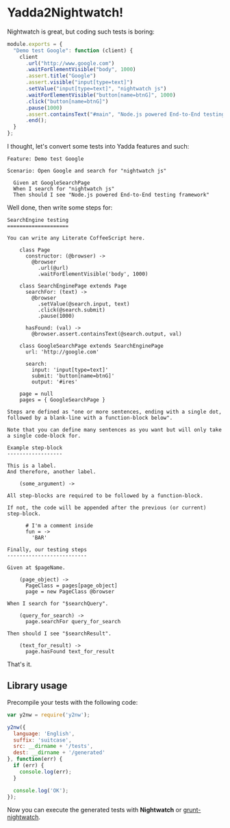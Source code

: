 Yadda2Nightwatch!
=================

Nightwatch is great, but coding such tests is boring:

```javascript
module.exports = {
  "Demo test Google": function (client) {
    client
      .url("http://www.google.com")
      .waitForElementVisible("body", 1000)
      .assert.title("Google")
      .assert.visible("input[type=text]")
      .setValue("input[type=text]", "nightwatch js")
      .waitForElementVisible("button[name=btnG]", 1000)
      .click("button[name=btnG]")
      .pause(1000)
      .assert.containsText("#main", "Node.js powered End-to-End testing framework")
      .end();
  }
};
```

I thought, let's convert some tests into Yadda features and such:

```cucumber
Feature: Demo test Google

Scenario: Open Google and search for "nightwatch js"

  Given at GoogleSearchPage
  When I search for "nightwatch js"
  Then should I see "Node.js powered End-to-End testing framework"
```

Well done, then write some steps for:

```litcoffee
SearchEngine testing
====================

You can write any Literate CoffeeScript here.

    class Page
      constructor: (@browser) ->
        @browser
          .url(@url)
          .waitForElementVisible('body', 1000)

    class SearchEnginePage extends Page
      searchFor: (text) ->
        @browser
          .setValue(@search.input, text)
          .click(@search.submit)
          .pause(1000)

      hasFound: (val) ->
        @browser.assert.containsText(@search.output, val)

    class GoogleSearchPage extends SearchEnginePage
      url: 'http://google.com'

      search:
        input: 'input[type=text]'
        submit: 'button[name=btnG]'
        output: '#ires'

    page = null
    pages = { GoogleSearchPage }

Steps are defined as "one or more sentences, ending with a single dot, followed by a blank-line with a function-block below".

Note that you can define many sentences as you want but will only take a single code-block for.

Example step-block
------------------

This is a label.
And therefore, another label.

    (some_argument) ->

All step-blocks are required to be followed by a function-block.

If not, the code will be appended after the previous (or current) step-block.

      # I'm a comment inside
      fun = ->
        'BAR'

Finally, our testing steps
--------------------------

Given at $pageName.

    (page_object) ->
      PageClass = pages[page_object]
      page = new PageClass @browser

When I search for "$searchQuery".

    (query_for_search) ->
      page.searchFor query_for_search

Then should I see "$searchResult".

    (text_for_result) ->
      page.hasFound text_for_result
```

That's it.

Library usage
-------------

Precompile your tests with the following code:

```javascript
var y2nw = require('y2nw');

y2nw({
  language: 'English',
  suffix: 'suitcase',
  src: __dirname + '/tests',
  dest: __dirname + '/generated'
}, function(err) {
  if (err) {
    console.log(err);
  }

  console.log('OK');
});
```

Now you can execute the generated tests with **Nightwatch** or [grunt-nightwatch](https://github.com/gextech/grunt-nightwatch).
